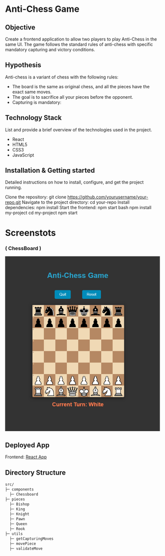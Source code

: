 # Anti-Chess Game

## Objective
Create a frontend application to allow two players to play Anti-Chess in the same UI. The game follows the standard rules of anti-chess with specific mandatory capturing and victory conditions.

## Hypothesis
Anti-chess is a variant of chess with the following rules:
- The board is the same as original chess, and all the pieces have the exact same moves.
- The goal is to sacrifice all your pieces before the opponent.
- Capturing is mandatory:


## Technology Stack
List and provide a brief overview of the technologies used in the project.

- React
- HTML5
- CSS3
- JavaScript


## Installation & Getting started
Detailed instructions on how to install, configure, and get the project running.

Clone the repository: git clone https://github.com/yourusername/your-repo.git
Navigate to the project directory: cd your-repo
Install dependencies: npm install
Start the frontend: npm start
bash
npm install my-project
cd my-project
npm start

# Screenstots

###  ( ChessBoard )
<img src="screenshots\chess.png"/>





## Deployed App
Frontend: [React App](https://quest-labs-liart.vercel.app/)

## Directory Structure
```plaintext
src/
├─ components
  ├─ Chessboard
├─ pieces
  ├─ Bishop
  ├─ King
  ├─ Knight
  ├─ Pawn
  ├─ Queen
  ├─ Rook
├─ utils
  ├─ getCapturingMoves
  ├─ movePiece
  ├─ validateMove

